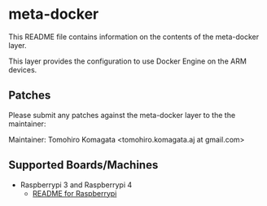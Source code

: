 # meta-docker

This README file contains information on the contents of the meta-docker layer.

This layer provides the configuration to use Docker Engine on the ARM devices.

## Patches

Please submit any patches against the meta-docker layer to the the maintainer:

Maintainer: Tomohiro Komagata <tomohiro.komagata.aj at gmail.com>

## Supported Boards/Machines

- Raspberrypi 3 and Raspberrypi 4
    - [README for Raspberrypi](meta-raspberrypi/README.md)

